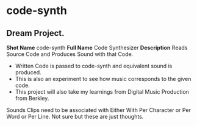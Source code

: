 # code-synth 
## Dream Project.

**Shot Name** code-synth
**Full Name** Code Synthesizer
**Description** Reads Source Code and Produces Sound with that Code.

* Written Code is passed to code-synth and equivalent sound is produced.
* This is also an experiment to see how music corresponds to the given code.
* This project will also take my learnings from Digital Music Production from Berkley.


Sounds Clips need to be associated with  Either With Per Character or Per Word or Per Line.
Not sure but these are just thoughts.



